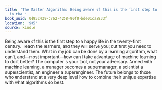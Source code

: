 ```yaml
---
title: 'The Master Algorithm: Being aware of this is the first step to a happy life
  in the…'
book_uuid: 0d95c439-c762-4258-90f0-bde01ca5833f
location: '905'
source: kindle
---
```


Being aware of this is the first step to a happy life in the twenty-first century. Teach the learners, and they will serve you; but first you need to understand them. What in my job can be done by a learning algorithm, what can’t, and—most important—how can I take advantage of machine learning to do it better? The computer is your tool, not your adversary. Armed with machine learning, a manager becomes a supermanager, a scientist a superscientist, an engineer a superengineer. The future belongs to those who understand at a very deep level how to combine their unique expertise with what algorithms do best.